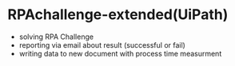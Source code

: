 <h1>RPAchallenge-extended(UiPath)</h1>
    <ul>
        <li>solving RPA Challenge</li>
        <li>reporting via email about result (successful or fail)</li>
        <li>writing data to new document with process time measurment</li>
    </ul>

